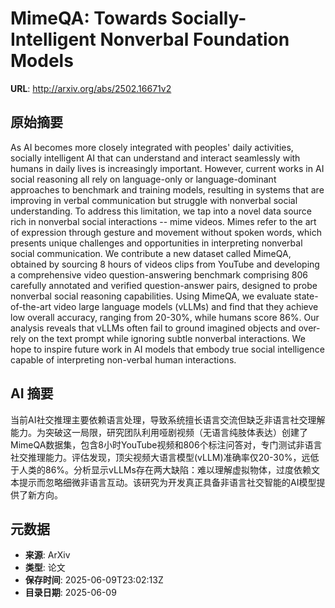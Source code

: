 # MimeQA: Towards Socially-Intelligent Nonverbal Foundation Models

**URL**: http://arxiv.org/abs/2502.16671v2

## 原始摘要

As AI becomes more closely integrated with peoples' daily activities,
socially intelligent AI that can understand and interact seamlessly with humans
in daily lives is increasingly important. However, current works in AI social
reasoning all rely on language-only or language-dominant approaches to
benchmark and training models, resulting in systems that are improving in
verbal communication but struggle with nonverbal social understanding. To
address this limitation, we tap into a novel data source rich in nonverbal
social interactions -- mime videos. Mimes refer to the art of expression
through gesture and movement without spoken words, which presents unique
challenges and opportunities in interpreting nonverbal social communication. We
contribute a new dataset called MimeQA, obtained by sourcing 8 hours of videos
clips from YouTube and developing a comprehensive video question-answering
benchmark comprising 806 carefully annotated and verified question-answer
pairs, designed to probe nonverbal social reasoning capabilities. Using MimeQA,
we evaluate state-of-the-art video large language models (vLLMs) and find that
they achieve low overall accuracy, ranging from 20-30%, while humans score 86%.
Our analysis reveals that vLLMs often fail to ground imagined objects and
over-rely on the text prompt while ignoring subtle nonverbal interactions. We
hope to inspire future work in AI models that embody true social intelligence
capable of interpreting non-verbal human interactions.


## AI 摘要

当前AI社交推理主要依赖语言处理，导致系统擅长语言交流但缺乏非语言社交理解能力。为突破这一局限，研究团队利用哑剧视频（无语言纯肢体表达）创建了MimeQA数据集，包含8小时YouTube视频和806个标注问答对，专门测试非语言社交推理能力。评估发现，顶尖视频大语言模型(vLLM)准确率仅20-30%，远低于人类的86%。分析显示vLLMs存在两大缺陷：难以理解虚拟物体，过度依赖文本提示而忽略细微非语言互动。该研究为开发真正具备非语言社交智能的AI模型提供了新方向。

## 元数据

- **来源**: ArXiv
- **类型**: 论文
- **保存时间**: 2025-06-09T23:02:13Z
- **目录日期**: 2025-06-09
